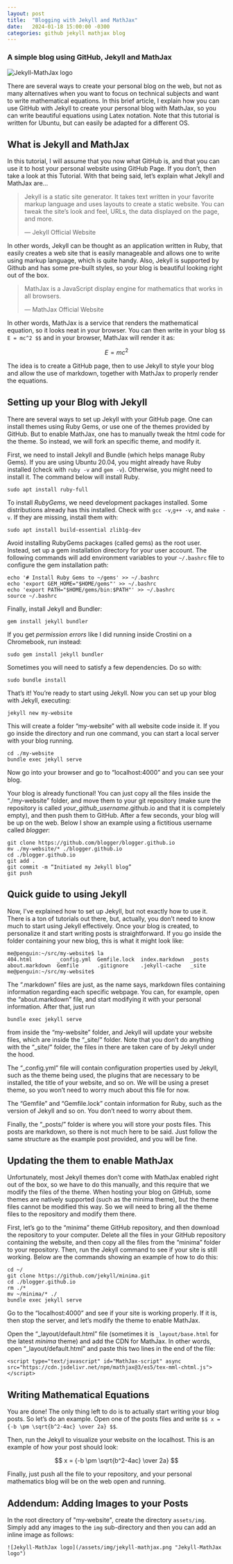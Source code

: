 ```yaml
---
layout: post
title:  "Blogging with Jekyll and MathJax"
date:   2024-01-18 15:00:00 -0300
categories: github jekyll mathjax blog
---
```

### A simple blog using GitHub, Jekyll and MathJax

![Jekyll-MathJax logo](/assets/img/jekyll-mathjax.png "Jekyll-MathJax logo")

There are several ways to create your personal blog on the web, but not as many alternatives when you want to focus on technical subjects and want to write mathematical equations. In this brief article, I explain how you can use GitHub with Jekyll to create your personal blog with MathJax, so you can write beautiful equations using Latex notation. Note that this tutorial is written for Ubuntu, but can easily be adapted for a different OS.

## What is Jekyll and MathJax

In this tutorial, I will assume that you now what GitHub is, and that you can use it to host your personal website using GitHub Page. If you don’t, then take a look at this Tutorial. With that being said, let’s explain what Jekyll and MathJax are…

>Jekyll is a static site generator. It takes text written in your favorite markup language and uses layouts to create a static website. You can tweak the site’s look and feel, URLs, the data displayed on the page, and more.
>
>— Jekyll Official Website

In other words, Jekyll can be thought as an application written in Ruby, that easily creates a web site that is easily manageable and allows one to write using markup language, which is quite handy. Also, Jekyll is supported by Github and has some pre-built styles, so your blog is beautiful looking right out of the box.

>MathJax is a JavaScript display engine for mathematics that works in all browsers.
>
>— MathJax Official Website

In other words, MathJax is a service that renders the mathematical equation, so it looks neat in your browser. You can then write in your blog `$$ E = mc^2 $$` and in your browser, MathJax will render it as:

$$ E = mc^2 $$

The idea is to create a GitHub page, then to use Jekyll to style your blog and allow the use of markdown, together with MathJax to properly render the equations.

## Setting up your Blog with Jekyll

There are several ways to set up Jekyll with your GitHub page. One can install themes using Ruby Gems, or use one of the themes provided by GitHub. But to enable MathJax, one has to manually tweak the html code for the theme. So instead, we will fork an specific theme, and modify it.

First, we need to install Jekyll and Bundle (which helps manage Ruby Gems). If you are using Ubuntu 20.04, you might already have Ruby installed (check with `ruby -v` and `gem -v`). Otherwise, you might need to install it. The command below will install Ruby.

```
sudo apt install ruby-full
```

To install *RubyGems*, we need development packages installed. Some distributions already has this installed. Check with `gcc -v`,`g++ -v`, and `make -v`. If they are missing, install them with:

```
sudo apt install build-essential zlib1g-dev
```

Avoid installing RubyGems packages (called gems) as the root user. Instead, set up a gem installation directory for your user account. The following commands will add environment variables to your `~/.bashrc` file to configure the gem installation path:

```
echo '# Install Ruby Gems to ~/gems' >> ~/.bashrc
echo 'export GEM_HOME="$HOME/gems"' >> ~/.bashrc
echo 'export PATH="$HOME/gems/bin:$PATH"' >> ~/.bashrc
source ~/.bashrc
```

Finally, install Jekyll and Bundler:

```
gem install jekyll bundler
```

If you get *permission errors* like I did running inside Crostini on a Chromebook, run instead:

```
sudo gem install jekyll bundler
```

Sometimes you will need to satisfy a few dependencies. Do so with:

```
sudo bundle install
```

That’s it! You’re ready to start using Jekyll. Now you can set up your blog with Jekyll, executing:

```
jekyll new my-website
```

This will create a folder “my-website” with all website code inside it. If you go inside the directory and run one command, you can start a local server with your blog running.

```
cd ./my-website
bundle exec jekyll serve
```

Now go into your browser and go to “localhost:4000” and you can see your blog.

Your blog is already functional! You can just copy all the files inside the “./my-website” folder, and move them to your git repository (make sure the repository is called *your_github_username*.github.io and that it is completely empty), and then push them to GitHub. After a few seconds, your blog will be up on the web. Below I show an example using a fictitious username called *blogger*:

```
git clone https://github.com/blogger/blogger.github.io
mv ./my-website/* ./blogger.github.io
cd ./blogger.github.io
git add .
git commit -m “Initiated my Jekyll blog”
git push
```

## Quick guide to using Jekyll

Now, I’ve explained how to set up Jekyll, but not exactly how to use it. There is a ton of tutorials out there, but, actually, you don’t need to know much to start using Jekyll effectively. Once your blog is created, to personalize it and start writing posts is straightforward. If you go inside the folder containing your new blog, this is what it might look like:

```
me@penguin:~/src/my-website$ la
404.html        _config.yml  Gemfile.lock  index.markdown  _posts
about.markdown  Gemfile      .gitignore    .jekyll-cache   _site
me@penguin:~/src/my-website$ 
```

The “.markdown” files are just, as the name says, markdown files containing information regarding each specific webpage. You can, for example, open the “about.markdown” file, and start modifying it with your personal information. After that, just run

```
bundle exec jekyll serve
```

from inside the “my-website” folder, and Jekyll will update your website files, which are inside the “_site/” folder. Note that you don’t do anything with the “_site/” folder, the files in there are taken care of by Jekyll under the hood.

The “_config.yml” file will contain configuration properties used by Jekyll, such as the theme being used, the plugins that are necessary to be installed, the title of your website, and so on. We will be using a preset theme, so you won’t need to worry much about this file for now.

The “Gemfile” and “Gemfile.lock” contain information for Ruby, such as the version of Jekyll and so on. You don’t need to worry about them.

Finally, the “_posts/” folder is where you will store your posts files. This posts are markdown, so there is not much here to be said. Just follow the same structure as the example post provided, and you will be fine.

## Updating the them to enable MathJax

Unfortunately, most Jekyll themes don’t come with MathJax enabled right out of the box, so we have to do this manually, and this require that we modify the files of the theme. When hosting your blog on GitHub, some themes are natively supported (such as the minima theme), but the theme files cannot be modified this way. So we will need to bring all the theme files to the repository and modify them there.

First, let’s go to the “minima” theme GitHub repository, and then download the repository to your computer. Delete all the files in your GitHub repository containing the website, and then copy all the files from the “minima” folder to your repository. Then, run the Jekyll command to see if your site is still working. Below are the commands showing an example of how to do this:

```
cd ~/
git clone https://github.com/jekyll/minima.git
cd ./blogger.github.io
rm ./*
mv ~/minima/* ./
bundle exec jekyll serve
```

Go to the “localhost:4000” and see if your site is working properly. If it is, then stop the server, and let’s modify the theme to enable MathJax.

Open the “_layout/default.html” file (sometimes it is `_layout/base.html` for the latest *minima* theme) and add the CDN for MathJax. In other words, open “_layout/default.html” and paste this two lines in the end of the file:

```
<script type="text/javascript" id="MathJax-script" async src="https://cdn.jsdelivr.net/npm/mathjax@3/es5/tex-mml-chtml.js"></script>
```

## Writing Mathematical Equations

You are done! The only thing left to do is to actually start writing your blog posts. So let’s do an example. Open one of the posts files and write `$$ x = {-b \pm \sqrt{b^2-4ac} \over 2a} $$`.

Then, run the Jekyll to visualize your website on the localhost. This is an example of how your post should look:

$$ x = {-b \pm \sqrt{b^2-4ac} \over 2a} $$

Finally, just push all the file to your repository, and your personal mathematics blog will be on the web open and running.

## Addendum: Adding Images to your Posts

In the root directory of "my-website", create the directory `assets/img`. Simply add any images to the `img` sub-directory and then you can add an inline image as follows:

```
![Jekyll-MathJax logo](/assets/img/jekyll-mathjax.png "Jekyll-MathJax logo")
```

